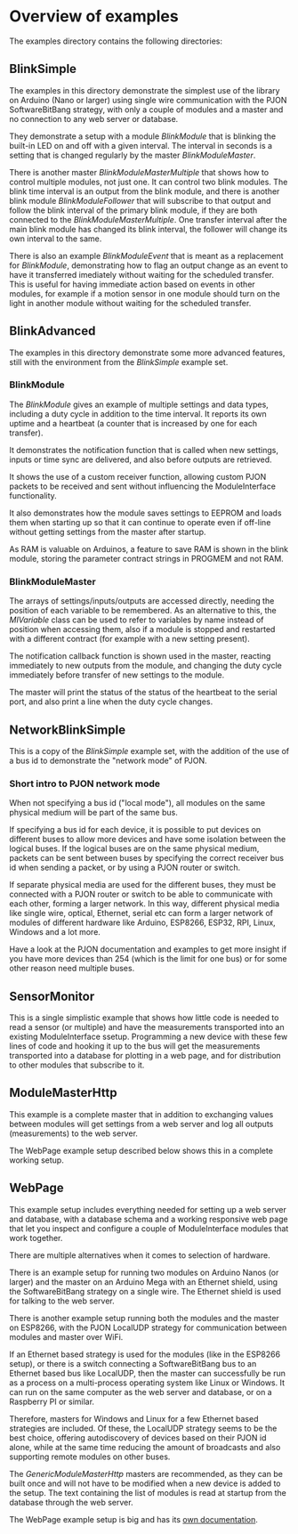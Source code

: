 # Overview of examples
The examples directory contains the following directories:

## BlinkSimple
The examples in this directory demonstrate the simplest use of the library on Arduino (Nano or larger) using single wire communication with the PJON SoftwareBitBang strategy, with only a couple of modules and a master and no connection to any web server or database.

They demonstrate a setup with a module _BlinkModule_ that is blinking the built-in LED on and off with a given interval. The interval in seconds is a setting that is changed regularly by the master _BlinkModuleMaster_.

There is another master _BlinkModuleMasterMultiple_ that shows how to control multiple modules, not just one. It can control two blink modules.
The blink time interval is an output from the blink module, and there is another blink module _BlinkModuleFollower_ that will subscribe to that output and follow the blink interval of the primary blink module, if they are both connected to the _BlinkModuleMasterMultiple_. One transfer interval after the main blink module has changed its blink interval, the follower will change its own interval to the same.

There is also an example _BlinkModuleEvent_ that is meant as a replacement for _BlinkModule_, demonstrating how to flag an output change as an event to have it transferred imediately without waiting for the scheduled transfer. This is useful for having immediate action based on events in other modules, for example if a motion sensor in one module should turn on the light in another module without waiting for the scheduled transfer.

## BlinkAdvanced 
The examples in this directory demonstrate some more advanced features, still with the environment from the _BlinkSimple_ example set. 

### BlinkModule
 The _BlinkModule_ gives an example of multiple settings and data types, including a duty cycle in addition to the time interval. It reports its own uptime and a heartbeat (a counter that is increased by one for each transfer).

It demonstrates the notification function that is called when new settings, inputs or time sync are delivered, and also before outputs are retrieved.

It shows the use of a custom receiver function, allowing custom PJON packets to be received and sent without influencing the ModuleInterface functionality.

It also demonstrates how the module saves settings to EEPROM and loads them when starting up so that it can continue to operate even if off-line without getting settings from the master after startup.

As RAM is valuable on Arduinos, a feature to save RAM is shown in the blink module, storing the parameter contract strings in PROGMEM and not RAM.

### BlinkModuleMaster
The arrays of settings/inputs/outputs are accessed directly, needing the position of each variable to be remembered.
As an alternative to this, the _MIVariable_ class can be used to refer to variables by name instead of position when accessing them, also if a module is stopped and restarted with a different contract (for example with a new setting present).

The notification callback function is shown used in the master, reacting immediately to new outputs from the module, and changing the duty cycle immediately before transfer of new settings to the module.

The master will print the status of the status of the heartbeat to the serial port, and also print a line when the duty cycle changes.

## NetworkBlinkSimple
This is a copy of the _BlinkSimple_ example set, with the addition of the use of a bus id to demonstrate the "network mode" of PJON.

### Short intro to PJON network mode
When not specifying a bus id ("local mode"), all modules on the same physical medium will be part of the same bus.

If specifying a bus id for each device, it is possible to put devices on different buses to allow more devices and have some isolation between the logical buses. If the logical buses are on the same physical medium, packets can be sent between buses by specifying the correct receiver bus id when sending a packet, or by using a PJON router or switch.

If separate physical media are used for the different buses, they must be connected with a PJON router or switch to be able to communicate with each other, forming a larger network. In this way, different physical media like single wire, optical, Ethernet, serial etc can form a larger network of modules of different hardware like Arduino, ESP8266, ESP32, RPI, Linux, Windows and a lot more.

Have a look at the PJON documentation and examples to get more insight if you have more devices than 254 (which is the limit for one bus) or for some other reason need multiple buses.

## SensorMonitor
This is a single simplistic example that shows how little code is needed to read a sensor (or multiple) and have the measurements transported into an existing ModuleInterface ssetup. Programming a new device with these few lines of code and hooking it up to the bus will get the measurements transported into a database for plotting in a web page, and for distribution to other modules that subscribe to it.

## ModuleMasterHttp
This example is a complete master that in addition to exchanging values between modules will get settings from a web server and log all outputs (measurements) to the web server.

The WebPage example setup described below shows this in a complete working setup.

## WebPage
This example setup includes everything needed for setting up a web server and database, with a database schema and a working responsive web page that let you inspect and configure a couple of ModuleInterface modules that work together.

There are multiple alternatives when it comes to selection of hardware.

There is an example setup for running two modules on Arduino Nanos (or larger) and the master on an Arduino Mega with an Ethernet shield, using the SoftwareBitBang strategy on a single wire. The Ethernet shield is used for talking to the web server.

There is another example setup running both the modules and the master on ESP8266, with the PJON LocalUDP strategy for communication between modules and master over WiFi.

If an Ethernet based strategy is used for the modules (like in the ESP8266 setup), or there is a switch connecting a SoftwareBitBang bus to an Ethernet based bus like LocalUDP, then the master can successfully be run as a process on a multi-process operating system like Linux or Windows. It can run on the same computer as the web server and database, or on a Raspberry PI or similar.

Therefore, masters for Windows and Linux for a few Ethernet based strategies are included.
Of these, the LocalUDP strategy seems to be the best choice, offering autodiscovery of devices based on their PJON id alone, while at the same time reducing the amount of broadcasts and also supporting remote modules on other buses.

The _GenericModuleMasterHttp_ masters are recommended, as they can be built once and will not have to be modified when a new device is added to the setup. The text containing the list of modules is read at startup from the database through the web server.

The WebPage example setup is big and has its [own documentation](https://github.com/fredilarsen/ModuleInterface/blob/master/examples/WebPage/README.md).
